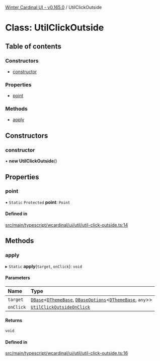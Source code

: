 [Winter Cardinal UI - v0.165.0](../index.md) / UtilClickOutside

# Class: UtilClickOutside

## Table of contents

### Constructors

- [constructor](UtilClickOutside.md#constructor)

### Properties

- [point](UtilClickOutside.md#point)

### Methods

- [apply](UtilClickOutside.md#apply)

## Constructors

### constructor

• **new UtilClickOutside**()

## Properties

### point

▪ `Static` `Protected` **point**: `Point`

#### Defined in

[src/main/typescript/wcardinal/ui/util/util-click-outside.ts:14](https://github.com/winter-cardinal/winter-cardinal-ui/blob/v0.165.0/src/main/typescript/wcardinal/ui/util/util-click-outside.ts#L14)

## Methods

### apply

▸ `Static` **apply**(`target`, `onClick`): `void`

#### Parameters

| Name | Type |
| :------ | :------ |
| `target` | [`DBase`](DBase.md)<[`DThemeBase`](../interfaces/DThemeBase.md), [`DBaseOptions`](../interfaces/DBaseOptions.md)<[`DThemeBase`](../interfaces/DThemeBase.md), `any`\>\> |
| `onClick` | [`UtilClickOutsideOnClick`](../index.md#utilclickoutsideonclick) |

#### Returns

`void`

#### Defined in

[src/main/typescript/wcardinal/ui/util/util-click-outside.ts:16](https://github.com/winter-cardinal/winter-cardinal-ui/blob/v0.165.0/src/main/typescript/wcardinal/ui/util/util-click-outside.ts#L16)
